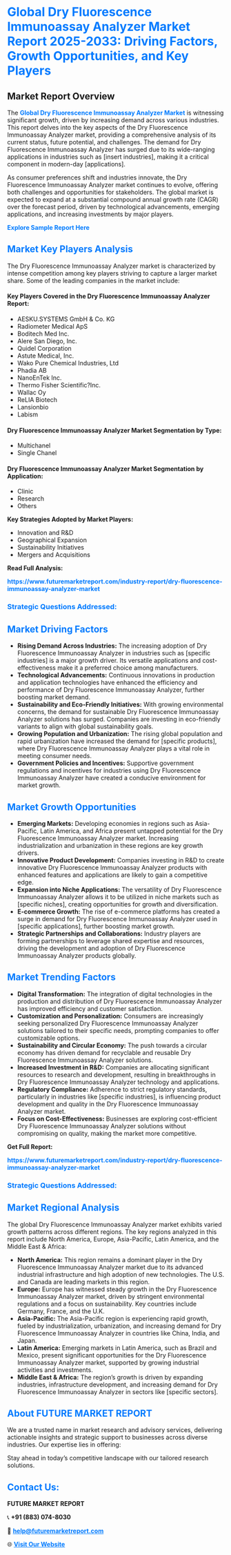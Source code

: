 <h1 style="color: #007BFF;">Global Dry Fluorescence Immunoassay Analyzer Market Report 2025-2033: Driving Factors, Growth Opportunities, and Key Players</h1>

<section id="overview">
<h2>Market Report Overview</h2>
<p>The <a href="https://www.futuremarketreport.com/industry-report/dry-fluorescence-immunoassay-analyzer-market" style="color: #007BFF; text-decoration: none;"><strong>Global Dry Fluorescence Immunoassay Analyzer Market</strong></a> is witnessing significant growth, driven by increasing demand across various industries. This report delves into the key aspects of the Dry Fluorescence Immunoassay Analyzer market, providing a comprehensive analysis of its current status, future potential, and challenges. The demand for Dry Fluorescence Immunoassay Analyzer has surged due to its wide-ranging applications in industries such as [insert industries], making it a critical component in modern-day [applications].</p>
<p>As consumer preferences shift and industries innovate, the Dry Fluorescence Immunoassay Analyzer market continues to evolve, offering both challenges and opportunities for stakeholders. The global market is expected to expand at a substantial compound annual growth rate (CAGR) over the forecast period, driven by technological advancements, emerging applications, and increasing investments by major players.</p>
</section>

<section id="overview">
<p><a href="https://www.futuremarketreport.com/request-sample/reportId=77839" style="color: #007BFF; text-decoration: none;"><strong>Explore Sample Report Here</strong></a></p>
</section>

<section id="key-players">
<h2 style="color: #007BFF;">Market Key Players Analysis</h2>
<p>The Dry Fluorescence Immunoassay Analyzer market is characterized by intense competition among key players striving to capture a larger market share. Some of the leading companies in the market include:</p>
<h4>Key Players Covered in the Dry Fluorescence Immunoassay Analyzer Report:</h4>
<ul><li>AESKU.SYSTEMS GmbH &amp; Co. KG</li><li>Radiometer Medical ApS</li><li>Boditech Med Inc.</li><li>Alere San Diego, Inc.</li><li>Quidel Corporation</li><li>Astute Medical, Inc.</li><li>Wako Pure Chemical Industries, Ltd</li><li>Phadia AB</li><li>NanoEnTek Inc.</li><li>Thermo Fisher Scientific?Inc.</li><li>Wallac Oy</li><li>ReLIA Biotech</li><li>Lansionbio</li><li>Labism</li></ul>
<h4>Dry Fluorescence Immunoassay Analyzer Market Segmentation by Type:</h4>
<ul><li>Multichanel</li><li>Single Chanel</li></ul>

<h4>Dry Fluorescence Immunoassay Analyzer Market Segmentation by Application:</h4>
<ul><li>Clinic</li><li>Research</li><li>Others</li></ul>
<p><strong>Key Strategies Adopted by Market Players:</strong></p>
<ul>
<li>Innovation and R&D</li>
<li>Geographical Expansion</li>
<li>Sustainability Initiatives</li>
<li>Mergers and Acquisitions</li>
</ul>
</section>

<section>
<p><strong>Read Full Analysis: </strong></p><a href="https://www.futuremarketreport.com/industry-report/dry-fluorescence-immunoassay-analyzer-market" style="color: #007BFF; text-decoration: none;"><strong>https://www.futuremarketreport.com/industry-report/dry-fluorescence-immunoassay-analyzer-market</strong></a>
<h3 style="color: #007BFF;">Strategic Questions Addressed:</h3>
</section>

<section id="driving-factors">
<h2 style="color: #007BFF;">Market Driving Factors</h2>
<ul>
<li><strong>Rising Demand Across Industries:</strong> The increasing adoption of Dry Fluorescence Immunoassay Analyzer in industries such as [specific industries] is a major growth driver. Its versatile applications and cost-effectiveness make it a preferred choice among manufacturers.</li>
<li><strong>Technological Advancements:</strong> Continuous innovations in production and application technologies have enhanced the efficiency and performance of Dry Fluorescence Immunoassay Analyzer, further boosting market demand.</li>
<li><strong>Sustainability and Eco-Friendly Initiatives:</strong> With growing environmental concerns, the demand for sustainable Dry Fluorescence Immunoassay Analyzer solutions has surged. Companies are investing in eco-friendly variants to align with global sustainability goals.</li>
<li><strong>Growing Population and Urbanization:</strong> The rising global population and rapid urbanization have increased the demand for [specific products], where Dry Fluorescence Immunoassay Analyzer plays a vital role in meeting consumer needs.</li>
<li><strong>Government Policies and Incentives:</strong> Supportive government regulations and incentives for industries using Dry Fluorescence Immunoassay Analyzer have created a conducive environment for market growth.</li>
</ul>
</section>

<section id="growth-opportunities">
<h2 style="color: #007BFF;">Market Growth Opportunities</h2>
<ul>
<li><strong>Emerging Markets:</strong> Developing economies in regions such as Asia-Pacific, Latin America, and Africa present untapped potential for the Dry Fluorescence Immunoassay Analyzer market. Increasing industrialization and urbanization in these regions are key growth drivers.</li>
<li><strong>Innovative Product Development:</strong> Companies investing in R&D to create innovative Dry Fluorescence Immunoassay Analyzer products with enhanced features and applications are likely to gain a competitive edge.</li>
<li><strong>Expansion into Niche Applications:</strong> The versatility of Dry Fluorescence Immunoassay Analyzer allows it to be utilized in niche markets such as [specific niches], creating opportunities for growth and diversification.</li>
<li><strong>E-commerce Growth:</strong> The rise of e-commerce platforms has created a surge in demand for Dry Fluorescence Immunoassay Analyzer used in [specific applications], further boosting market growth.</li>
<li><strong>Strategic Partnerships and Collaborations:</strong> Industry players are forming partnerships to leverage shared expertise and resources, driving the development and adoption of Dry Fluorescence Immunoassay Analyzer products globally.</li>
</ul>
</section>

<section id="trending-factors">
<h2 style="color: #007BFF;">Market Trending Factors</h2>
<ul>
<li><strong>Digital Transformation:</strong> The integration of digital technologies in the production and distribution of Dry Fluorescence Immunoassay Analyzer has improved efficiency and customer satisfaction.</li>
<li><strong>Customization and Personalization:</strong> Consumers are increasingly seeking personalized Dry Fluorescence Immunoassay Analyzer solutions tailored to their specific needs, prompting companies to offer customizable options.</li>
<li><strong>Sustainability and Circular Economy:</strong> The push towards a circular economy has driven demand for recyclable and reusable Dry Fluorescence Immunoassay Analyzer solutions.</li>
<li><strong>Increased Investment in R&D:</strong> Companies are allocating significant resources to research and development, resulting in breakthroughs in Dry Fluorescence Immunoassay Analyzer technology and applications.</li>
<li><strong>Regulatory Compliance:</strong> Adherence to strict regulatory standards, particularly in industries like [specific industries], is influencing product development and quality in the Dry Fluorescence Immunoassay Analyzer market.</li>
<li><strong>Focus on Cost-Effectiveness:</strong> Businesses are exploring cost-efficient Dry Fluorescence Immunoassay Analyzer solutions without compromising on quality, making the market more competitive.</li>
</ul>
</section>

<section>
<p><strong>Get Full Report: </strong></p><a href="https://www.futuremarketreport.com/industry-report/dry-fluorescence-immunoassay-analyzer-market" style="color: #007BFF; text-decoration: none;"><strong>https://www.futuremarketreport.com/industry-report/dry-fluorescence-immunoassay-analyzer-market</strong></a>
<h3 style="color: #007BFF;">Strategic Questions Addressed:</h3>
</section>


<section id="regional-analysis">
<h2 style="color: #007BFF;">Market Regional Analysis</h2>
<p>The global Dry Fluorescence Immunoassay Analyzer market exhibits varied growth patterns across different regions. The key regions analyzed in this report include North America, Europe, Asia-Pacific, Latin America, and the Middle East & Africa:</p>
<ul>
<li><strong>North America:</strong> This region remains a dominant player in the Dry Fluorescence Immunoassay Analyzer market due to its advanced industrial infrastructure and high adoption of new technologies. The U.S. and Canada are leading markets in this region.</li>
<li><strong>Europe:</strong> Europe has witnessed steady growth in the Dry Fluorescence Immunoassay Analyzer market, driven by stringent environmental regulations and a focus on sustainability. Key countries include Germany, France, and the U.K.</li>
<li><strong>Asia-Pacific:</strong> The Asia-Pacific region is experiencing rapid growth, fueled by industrialization, urbanization, and increasing demand for Dry Fluorescence Immunoassay Analyzer in countries like China, India, and Japan.</li>
<li><strong>Latin America:</strong> Emerging markets in Latin America, such as Brazil and Mexico, present significant opportunities for the Dry Fluorescence Immunoassay Analyzer market, supported by growing industrial activities and investments.</li>
<li><strong>Middle East & Africa:</strong> The region’s growth is driven by expanding industries, infrastructure development, and increasing demand for Dry Fluorescence Immunoassay Analyzer in sectors like [specific sectors].</li>
</ul>
</section>

<footer>
<h2 style="color: #007BFF;">About FUTURE MARKET REPORT</h2>
<p>We are a trusted name in market research and advisory services, delivering actionable insights and strategic support to businesses across diverse industries. Our expertise lies in offering:</p>

<p>Stay ahead in today’s competitive landscape with our tailored research solutions.</p>

<h2 style="color: #007BFF;">Contact Us:</h2>
<p><strong>FUTURE MARKET REPORT</strong></p>
<p>📞 <strong>+91 (883) 074-8030</strong></p>
<p>📧 <strong><a href="mailto:help@futuremarketreport.com" style="color: #007BFF;">help@futuremarketreport.com</a></strong></p>
<p>🌐 <strong><a href="https://www.futuremarketreport.com/" style="color: #007BFF;">Visit Our Website</a></strong></p>
</footer>